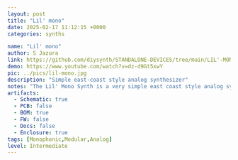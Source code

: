 ```yaml
---
layout: post
title: "Lil' mono"
date: 2025-02-17 11:12:15 +0000
categories: synths

name: "Lil' mono"
author: S Jazura
link: https://github.com/diysynth/STANDALONE-DEVICES/tree/main/LIL'-MONO-SYNTH
demo: https://www.youtube.com/watch?v=dz-d9Gt5xwY
pic: ../pics/lil-mono.jpg
description: "Simple east-coast style analog synthesizer"
notes: "The Lil' Mono Synth is a very simple east coast style analog synthesizer. It is quite limited compared to commercial synths but it is a fun little device that sounds dirty and quite lofi. It contains a sawtooth wave VCO that tracks V/Oct, a square wave sub-oscillator, a simple and dirty sounding resonant VCF, a VCA and an attack/release envelope generator that can modulate the amplitude and the filter cut-off frequency."
artifacts:
  - Schematic: true
  - PCB: false
  - BOM: true
  - FW: false
  - Docs: false
  - Enclosure: true
tags: [Monophonic,Modular,Analog]
level: Intermediate
---
```


